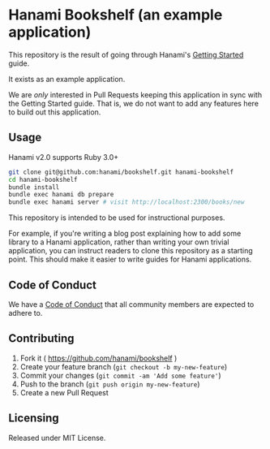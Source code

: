 # Hanami Bookshelf (an example application)

This repository is the result of going through Hanami's
[Getting Started](https://guides.hanamirb.org/introduction/getting-started/) guide.

It exists as an example application.

We are *only* interested in Pull Requests keeping this application in sync
with the Getting Started guide.
That is, we do not want to add any features here to build out this application.

## Usage
Hanami v2.0 supports Ruby 3.0+

```bash
git clone git@github.com:hanami/bookshelf.git hanami-bookshelf
cd hanami-bookshelf
bundle install
bundle exec hanami db prepare
bundle exec hanami server # visit http://localhost:2300/books/new
```

This repository is intended to be used for instructional purposes.

For example,
if you're writing a blog post explaining how to add some library to a Hanami application,
rather than writing your own trivial application,
you can instruct readers to clone this repository as a starting point.
This should make it easier to write guides for Hanami applications.

## Code of Conduct

We have a [Code of Conduct](http://hanamirb.org/community/#code-of-conduct)
that all community members are expected to adhere to.

## Contributing

1. Fork it ( https://github.com/hanami/bookshelf )
2. Create your feature branch (`git checkout -b my-new-feature`)
3. Commit your changes (`git commit -am 'Add some feature'`)
4. Push to the branch (`git push origin my-new-feature`)
5. Create a new Pull Request

## Licensing
Released under MIT License.
